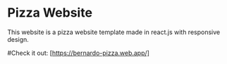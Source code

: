 # Pizza Website 

This website is a pizza website template made in react.js with responsive design.


#Check it out: 
[https://bernardo-pizza.web.app/]

